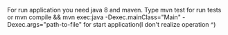 For run application you need java 8 and maven. Type mvn test for run tests or mvn compile && mvn exec:java -Dexec.mainClass="Main" -Dexec.args="path-to-file" for start application(I don't realize operation ^)
